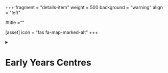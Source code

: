 +++
fragment = "details-item"
weight = 500
background = "warning"
align = "left"

#title =""

[asset]
  icon = "fas fa-map-marked-alt"
+++

<details>
    
<summary>
    
# Early Years Centres

</summary>

***

Cambridge Family Early Years Centre  
149 Ainslie Street North  
Cambridge, ON N1R 3P4  
(519) 740-8353  
www.cfeyc.ca  
  
YMCA Early Years Centre Main Site  
161 Roger Street  
Waterloo, ON N2J 1B1  
(519) 741-8585  
www.ykids.ca  
  
YMCA Early Years Centre Satellite Site  
719 Erbsville Road  
Waterloo, ON N2J 3Z4  
(519) 885-0552  
www.ykids.ca  
  
Langs Farm Village Association  
2958 Greenfield Road   Ayr, ON, N0B 1E0  
(519) 632-1229  
www.langs.org/early-years  
  
Wilmot Resource Community Centre  
1-175 Waterloo Street  
New Hamburg, ON N3A 1S3  
(519) 662-2731  
www.wilmotfamilyresourcecentre.ca  
  
Woolwich Community Services  
5 Memorial Avenue  
Elmira, ON N3B2P8  
(519) 669-5139  
www.woolwichcommunityservices.com  
  
Ontario Early Years Ctr  
176 Wyndham St. N. Guelph (519) 821-6638  
and  
Stone Road Mall  
435 Stone Rd. W. 2nd Floor, Guelph, ON  
www.guelphchc.ca/developmental-health/program-guide  
  
Community Resource Centre of North and Centre Wellington  
360 Belsyde Ave East, Fergus  
(519) 843-7000 / 1-866-840-3249  
Mount Forest  
(519) 509-2726 / 1-877-919-2726  
www.communityresourcecentre.org

</details>

